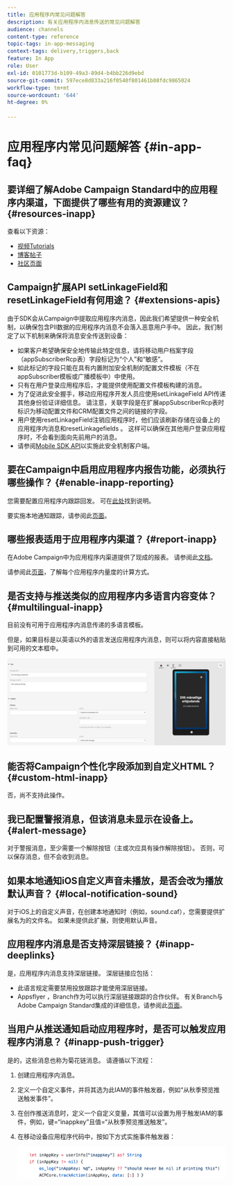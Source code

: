 ```yaml
---
title: 应用程序内常见问题解答
description: 有关应用程序内消息传送的常见问题解答
audience: channels
content-type: reference
topic-tags: in-app-messaging
context-tags: delivery,triggers,back
feature: In App
role: User
exl-id: 0101773d-b109-49a3-89d4-b4bb226d9ebd
source-git-commit: 597ece8d833a216f0540f801461b08fdc9865024
workflow-type: tm+mt
source-wordcount: '644'
ht-degree: 0%

---
```


# 应用程序内常见问题解答 {#in-app-faq}

## 要详细了解Adobe Campaign Standard中的应用程序内渠道，下面提供了哪些有用的资源建议？ {#resources-inapp}

查看以下资源：

* [视频Tutorials](https://experienceleague.adobe.com/docs/campaign-standard-learn/tutorials/communication-channels/mobile/in-app/in-app-message-overview.html?lang=zh-Hans)
* [博客帖子](https://theblog.adobe.com/get-more-out-of-the-new-in-app-message-channel-from-adobe-campaign/)
* [社区页面](https://experienceleaguecommunities.adobe.com/t5/adobe-campaign-standard/ct-p/adobe-campaign-standard-community)

## Campaign扩展API setLinkageField和resetLinkageField有何用途？ {#extensions-apis}

由于SDK会从Campaign中提取应用程序内消息，因此我们希望提供一种安全机制，以确保包含PII数据的应用程序内消息不会落入恶意用户手中。 因此，我们制定了以下机制来确保将消息安全传送到设备：

* 如果客户希望确保安全地传输此特定信息，请将移动用户档案字段（appSubscriberRcp表）字段标记为“个人”和“敏感”。
* 如此标记的字段只能在具有内置附加安全机制的配置文件模板（不在appSubscriber模板或广播模板中）中使用。
* 只有在用户登录应用程序后，才能提供使用配置文件模板构建的消息。
* 为了促进此安全握手，移动应用程序开发人员应使用setLinkageField API传递其他身份验证详细信息。 请注意，关联字段是在扩展appSubscriberRcp表时标识为移动配置文件和CRM配置文件之间的链接的字段。
* 用户使用resetLinkageField注销应用程序时，他们应该刷新存储在设备上的应用程序内消息和resetLinkagefields 。 这样可以确保在其他用户登录应用程序时，不会看到面向先前用户的消息。
* 请参阅[Mobile SDK API](https://developer.adobe.com/client-sdks/documentation/adobe-campaign-standard/api-reference/)以实施此安全机制客户端。

## 要在Campaign中启用应用程序内报告功能，必须执行哪些操作？ {#enable-inapp-reporting}

您需要配置应用程序内跟踪回发。 可在[此处](../../administration/using/configuring-rules-launch.md#inapp-tracking-postback)找到说明。

要实施本地通知跟踪，请参阅此[页面](../../administration/using/local-tracking.md)。

## 哪些报表适用于应用程序内渠道？ {#report-inapp}

在Adobe Campaign中为应用程序内渠道提供了现成的报表。 请参阅此[文档](../../reporting/using/in-app-report.md)。

请参阅此[页面](../../reporting/using/indicator-calculation.md#in-app-delivery)，了解每个应用程序内量度的计算方式。

## 是否支持与推送类似的应用程序内多语言内容变体？ {#multilingual-inapp}

目前没有可用于应用程序内消息传递的多语言模板。

但是，如果目标是以英语以外的语言发送应用程序内消息，则可以将内容直接粘贴到可用的文本框中。

![](assets/faq_inapp.png)

## 能否将Campaign个性化字段添加到自定义HTML？ {#custom-html-inapp}

否，尚不支持此操作。

## 我已配置警报消息，但该消息未显示在设备上。 {#alert-message}

对于警报消息，至少需要一个解除按钮（主或次应具有操作解除按钮）。 否则，可以保存消息，但不会收到消息。

## 如果本地通知iOS自定义声音未播放，是否会改为播放默认声音？ {#local-notification-sound}

对于iOS上的自定义声音，在创建本地通知时（例如，sound.caf），您需要提供扩展名为的文件名。 如果未提供此扩展，则使用默认声音。

## 应用程序内消息是否支持深层链接？ {#inapp-deeplinks}

是，应用程序内消息支持深层链接。 深层链接应包括：

* 此语言规定需要禁用投放跟踪才能使用深层链接。
* Appsflyer ，Branch作为可以执行深层链接跟踪的合作伙伴。 有关Branch与Adobe Campaign Standard集成的详细信息，请参阅此[页面](https://help.branch.io/using-branch/docs/adobe-campaign-standard-1)。

## 当用户从推送通知启动应用程序时，是否可以触发应用程序内消息？ {#inapp-push-trigger}

是的，这些消息也称为菊花链消息。 请遵循以下流程：

1. 创建应用程序内消息。

1. 定义一个自定义事件，并将其选为此IAM的事件触发器，例如“从秋季预览推送触发事件”。

1. 在创作推送消息时，定义一个自定义变量，其值可以设置为用于触发IAM的事件，例如，键=“inappkey”且值=“从秋季预览推送触发”。

1. 在移动设备应用程序代码中，按如下方式实施事件触发器：

   ![](assets/faq_inapp_2.png)
